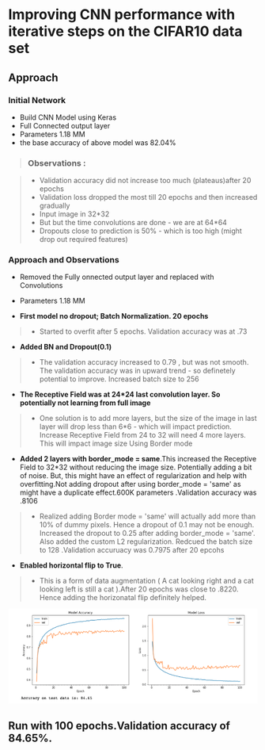# Improving CNN performance with iterative steps on the CIFAR10 data set


## Approach

### Initial Network

- Build CNN Model using Keras
- Full Connected output layer
- Parameters 1.18 MM
- the base accuracy of above model was 82.04%

>### Observations :

>- Validation accuracy did not increase too much (plateaus)after 20 epochs
>- Validation loss dropped the most till 20 epochs and then increased gradually
>- Input image in 32*32
>- But but the time convolutions are done - we are at 64*64
>- Dropouts close to prediction is 50% - which is too high (might drop out required features)

### Approach and Observations

- Removed the Fully onnected output layer and replaced with Convolutions
- Parameters 1.18 MM


- **First model no dropout; Batch Normalization. 20 epochs**
>- Started to overfit after 5 epochs. Validation accuracy was at .73

- **Added BN and Dropout(0.1)**
>- The validation accuracy increased to 0.79 , but was not smooth. The validation accuracy was in upward trend - so definetely potential to improve. Increased batch size to 256

- **The Receptive Field was at 24*24 last convolution layer. So potentially not learning from full image**
>- One solution is to add more layers, but the size of the image in last layer will drop less than 6*6 - which will impact prediction. Increase Receptive Field from 24 to 32 will need 4 more layers. This will impact image size
Using Border mode

- **Added 2 layers with border_mode = same**.This increased the Receptive Field to 32*32 without reducing the image size. Potentially adding a bit of noise. But, this might have an effect of regularization and help with overfitting.Not adding dropout after using border_mode = 'same' as might have a duplicate effect.600K parameters .Validation accuracy was .8106
>- Realized adding Border mode = 'same' will actually add more than 10% of dummy pixels. Hence a dropout of 0.1 may not be enough. Increased the dropout to 0.25 after adding border_mode = 'same'. Also added the custom L2 regularization. Redcued the batch size to 128 .Validation accuruacy was 0.7975 after 20 epcohs

- **Enabled horizontal flip to True**. 
>- This is a form of data augmentation ( A cat looking right and a cat looking left is still a cat ).After 20 epochs was close to .8220. Hence adding the horizonatal flip definitely helped.

![](images/fix_cnn_cifar10.png)

## Run with 100 epochs.Validation accuracy of 84.65%.

